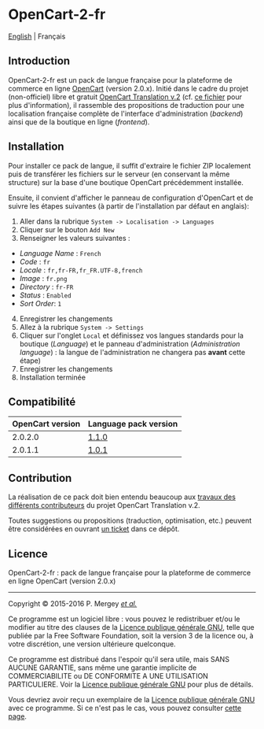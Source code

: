 # OpenCart-2-fr

[English](README.md) | Français

## Introduction

OpenCart-2-fr est un pack de langue française pour la plateforme de commerce en ligne [OpenCart](http://www.opencart.com/) (version 2.0.x). Initié dans le cadre du projet (non-officiel) libre et gratuit [OpenCart Translation v.2](https://crowdin.com/project/opencart-translation-v2) (cf. [ce fichier](readme.txt) pour plus d'information), il rassemble des propositions de traduction pour une localisation française complète de l'interface d'administration (_backend_) ainsi que de la boutique en ligne (_frontend_).

## Installation

Pour installer ce pack de langue, il suffit d'extraire le fichier ZIP localement puis de transférer les fichiers sur le serveur (en conservant la même structure) sur la base d'une boutique OpenCart précédemment installée.

Ensuite, il convient d'afficher le panneau de configuration d'OpenCart et de suivre les étapes suivantes (à partir de l'installation par défaut en anglais):

1. Aller dans la rubrique `System -> Localisation -> Languages`
2. Cliquer sur le bouton `Add New`
3. Renseigner les valeurs suivantes :
  - _Language Name_ : `French`
  - _Code_ : `fr`
  - _Locale_ : `fr,fr-FR,fr_FR.UTF-8,french`
  - _Image_ : `fr.png`
  - _Directory_ : `fr-FR`
  - _Status_ : `Enabled`
  - _Sort Order_: `1`
4. Enregistrer les changements
5. Allez à la rubrique `System -> Settings`
6. Cliquer sur l'onglet `Local` et définissez vos langues standards pour la boutique (_Language_) et le panneau d'administration (_Administration language_) : la langue de l'administration ne changera pas **avant** cette étape)
7. Enregistrer les changements
8. Installation terminée

## Compatibilité

OpenCart version | Language pack version
---------------- | ----------------------------
2.0.2.0          | [1.1.0](/releases/tag/1.1.0)
2.0.1.1          | [1.0.1](/releases/tag/1.0.1)

## Contribution

La réalisation de ce pack doit bien entendu beaucoup aux [travaux des différents contributeurs](https://crowdin.com/project/opencart-translation-v2/fr/activity) du projet OpenCart Translation v.2.

Toutes suggestions ou propositions (traduction, optimisation, etc.) peuvent être considérées en ouvrant [un ticket](/issues) dans ce dépôt.

## Licence

OpenCart-2-fr : pack de langue française pour la plateforme de commerce en ligne OpenCart (version 2.0.x)

--------------------------------------------------------------------------------

Copyright © 2015-2016 P. Mergey [_et al._](#contribution)

Ce programme est un logiciel libre : vous pouvez le redistribuer et/ou le modifier au titre des clauses de la [Licence publique générale GNU](LICENSE), telle que publiée par la Free Software Foundation, soit la version 3 de la licence ou, à votre discrétion, une version ultérieure quelconque.

Ce programme est distribué dans l'espoir qu'il sera utile, mais SANS AUCUNE GARANTIE, sans même une garantie implicite de COMMERCIABILITE ou DE CONFORMITE A UNE UTILISATION PARTICULIERE. Voir la [Licence publique générale GNU](LICENSE) pour plus de détails.

Vous devriez avoir reçu un exemplaire de la [Licence publique générale GNU](LICENSE) avec ce programme. Si ce n'est pas le cas, vous pouvez consulter [cette page](http://www.gnu.org/licenses/gpl-3.0.txt).
